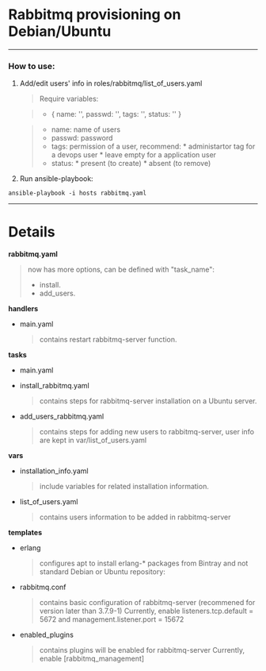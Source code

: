 # Rabbitmq provisioning on Debian/Ubuntu

-------------------------------------------------------------------------------------------------------------
### How to use:

1. Add/edit users' info in roles/rabbitmq/list_of_users.yaml

   >  Require variables:

   >- { name: '',
   >    passwd: '',
   >    tags: '',
   >    status: '' }

   >  * name: name of users
   >  * passwd: password
   >  * tags: permission of a user, recommend:
   >        *  administartor tag for a devops user
   >        *  leave empty for a application user
   >  * status:
   >        * present (to create)
   >        * absent (to remove)

2. Run ansible-playbook:
```
ansible-playbook -i hosts rabbitmq.yaml
```

-------------------------------------------------------------------------------------------------------------
# Details

**rabbitmq.yaml**
  > now has more options, can be defined with "task_name":
  >    - install.
  >    - add_users.

**handlers**
  - main.yaml
    > contains restart rabbitmq-server function.

**tasks**
  - main.yaml

  - install_rabbitmq.yaml
    > contains steps for rabbitmq-server installation on a Ubuntu server.

  - add_users_rabbitmq.yaml
    > contains steps for adding new users to rabbitmq-server, user info are kept in var/list_of_users.yaml

**vars**
  - installation_info.yaml
    > include variables for related installation information.

  - list_of_users.yaml
    > contains users information to be added in rabbitmq-server

**templates**
  - erlang
    > configures apt to install erlang-* packages from Bintray and not standard Debian or Ubuntu repository:

  - rabbitmq.conf
    > contains basic configuration of rabbitmq-server (recommened for version later than 3.7.9-1)
    Currently, enable listeners.tcp.default = 5672 and management.listener.port = 15672

  - enabled_plugins
    > contains plugins will be enabled for rabbitmq-server
    Currently, enable [rabbitmq_management]

